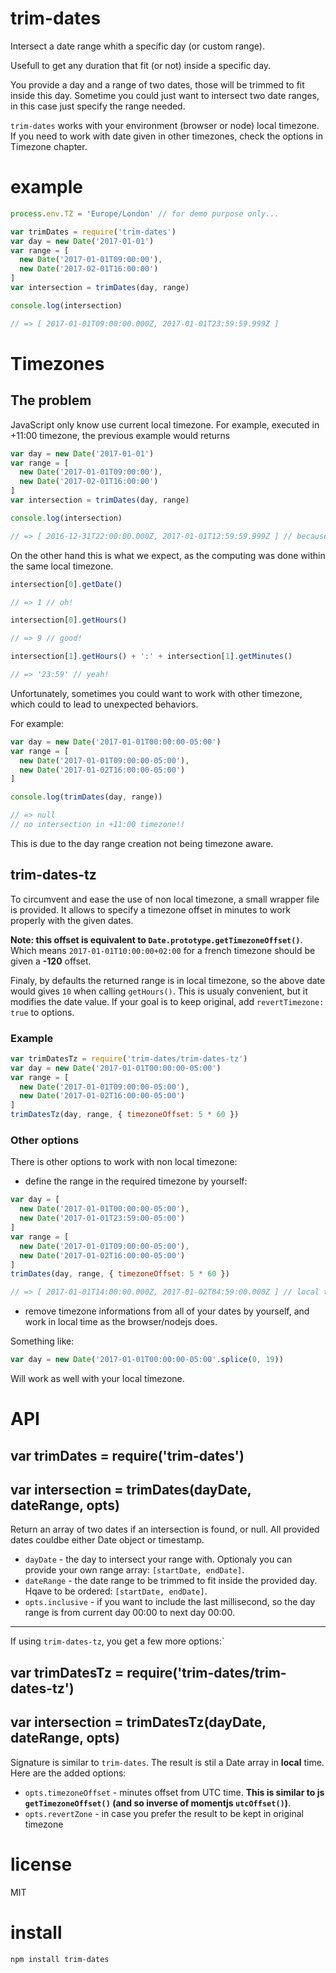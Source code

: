 # trim-dates

Intersect a date range whith a specific day (or custom range).

Usefull to get any duration that fit (or not) inside a specific day.

You provide a day and a range of two dates, those will be trimmed to fit inside this day.
Sometime you could just want to intersect two date ranges, in this case just specify the range needed.

`trim-dates` works with your environment (browser or node) local timezone. If you need to work with date given in other timezones, check the options in Timezone chapter.


# example

``` js
process.env.TZ = 'Europe/London' // for demo purpose only...

var trimDates = require('trim-dates')
var day = new Date('2017-01-01')
var range = [ 
  new Date('2017-01-01T09:00:00'),
  new Date('2017-02-01T16:00:00')
]
var intersection = trimDates(day, range)

console.log(intersection)

// => [ 2017-01-01T09:00:00.000Z, 2017-01-01T23:59:59.999Z ]
```


# Timezones

## The problem

JavaScript only know use current local timezone. For example, executed in +11:00 timezone, the previous example would returns

``` js
var day = new Date('2017-01-01')
var range = [ 
  new Date('2017-01-01T09:00:00'),
  new Date('2017-02-01T16:00:00')
]
var intersection = trimDates(day, range)

console.log(intersection)

// => [ 2016-12-31T22:00:00.000Z, 2017-01-01T12:59:59.999Z ] // because this is diplayed in UTC
```

On the other hand this is what we expect, as the computing was done within the same local timezone.

```js
intersection[0].getDate()

// => 1 // oh!

intersection[0].getHours()

// => 9 // good!

intersection[1].getHours() + ':' + intersection[1].getMinutes()

// => '23:59' // yeah!
```

Unfortunately, sometimes you could want to work with other timezone, which could to lead to unexpected behaviors.

For example:

```js
var day = new Date('2017-01-01T00:00:00-05:00')
var range = [
  new Date('2017-01-01T09:00:00-05:00'),
  new Date('2017-01-02T16:00:00-05:00')
]

console.log(trimDates(day, range))

// => null 
// no intersection in +11:00 timezone!!
```

This is due to the day range creation not being timezone aware.


## trim-dates-tz

To circumvent and ease the use of non local timezone, a small wrapper file is provided.
It allows to specify a timezone offset in minutes to work properly with the given dates.

**Note: this offset is equivalent to `Date.prototype.getTimezoneOffset()`**. 
Which means `2017-01-01T10:00:00+02:00` for a french timezone should be given a **-120** offset.

Finaly, by defaults the returned range is in local timezone, so the above date would gives `10` when calling `getHours()`.
This is usualy convenient, but it modifies the date value. If your goal is to keep original, add `revertTimezone: true` to options.


### Example

```js
var trimDatesTz = require('trim-dates/trim-dates-tz')
var day = new Date('2017-01-01T00:00:00-05:00')
var range = [
  new Date('2017-01-01T09:00:00-05:00'),
  new Date('2017-01-02T16:00:00-05:00')
]
trimDatesTz(day, range, { timezoneOffset: 5 * 60 })
```


### Other options

There is other options to work with non local timezone:


- define the range in the required timezone by yourself:

```js
var day = [
  new Date('2017-01-01T00:00:00-05:00'),
  new Date('2017-01-01T23:59:00-05:00')
]
var range = [
  new Date('2017-01-01T09:00:00-05:00'),
  new Date('2017-01-02T16:00:00-05:00')
]
trimDates(day, range, { timezoneOffset: 5 * 60 })

// => [ 2017-01-01T14:00:00.000Z, 2017-01-02T04:59:00.000Z ] // local timezone anyway, but meaningfull result!
```

- remove timezone informations from all of your dates by yourself, and work in local time as the browser/nodejs does.

Something like:

```js
var day = new Date('2017-01-01T00:00:00-05:00'.splice(0, 19))
```

Will work as well with your local timezone.


# API


## var trimDates = require('trim-dates')


## var intersection = trimDates(dayDate, dateRange, opts)

Return an array of two dates if an intersection is found, or null.
All provided dates couldbe either Date object or timestamp.

* `dayDate` - the day to intersect your range with. Optionaly you can provide your own range array: `[startDate, endDate]`.
* `dateRange` - the date range to be trimmed to fit inside the provided day. Hqave to be ordered: `[startDate, endDate]`.
* `opts.inclusive` - if you want to include the last millisecond, so the day range is from current day 00:00 to next day 00:00.

---

If using `trim-dates-tz`, you get a few more options:`

## var trimDatesTz = require('trim-dates/trim-dates-tz')


## var intersection = trimDatesTz(dayDate, dateRange, opts)

Signature is similar to `trim-dates`. The result is stil a Date array in **local** time.
Here are the added options:

* `opts.timezoneOffset` - minutes offset from UTC time. **This is similar to js `getTimezoneOffset()` (and so inverse of momentjs `utcOffset()`)**.
* `opts.revertZone` - in case you prefer the result to be kept in original timezone


# license

MIT


# install

```
npm install trim-dates
```
